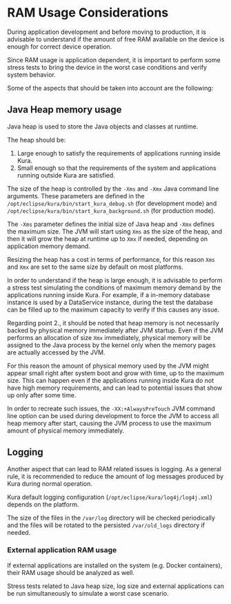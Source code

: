 # RAM Usage Considerations

During application development and before moving to production, it is advisable to understand if the amount of free RAM available on the device is enough for correct device operation.

Since RAM usage is application dependent, it is important to perform some stress tests to bring the device in the worst case conditions and verify system behavior.

Some of the aspects that should be taken into account are the following:

## Java Heap memory usage

Java heap is used to store the Java objects and classes at runtime.

The heap should be:

  1. Large enough to satisfy the requirements of applications running inside Kura.
  2. Small enough so that the requirements of the system and applications running outside Kura are satisfied.

The size of the heap is controlled by the `-Xms` and `-Xmx` Java command line arguments. These parameters are defined in the `/opt/eclipse/kura/bin/start_kura_debug.sh` (for development mode) and `/opt/eclipse/kura/bin/start_kura_background.sh` (for production mode).


The `-Xms` parameter defines the initial size of Java heap and `-Xmx` defines the maximum size. The JVM will start using `Xms` as the size of the heap, and then it will grow the heap at runtime up to `Xmx` if needed, depending on application memory demand. 

Resizing the heap has a cost in terms of performance, for this reason `Xms` and `Xmx` are set to the same size by default on most platforms.

In order to understand if the heap is large enough, it is advisable to perform a stress test simulating the conditions of maximum memory demand by the applications running inside Kura.
For example, if a in-memory database instance is used by a DataService instance, during the test the database can be filled up to the maximum capacity to verify if this causes any issue.

Regarding point 2., it should be noted that heap memory is not necessarily backed by physical memory immediately after JVM startup. Even if the JVM performs an allocation of size `Xmx` immediately, physical memory will be assigned to the Java process by the kernel only when the memory pages are actually accessed by the JVM.

For this reason the amount of physical memory used by the JVM might appear small right after system boot and grow with time, up to the maximum size. This can happen even if the applications running inside Kura do not have high memory requirements, and can lead to potential issues that show up only after some time.

In order to recreate such issues, the `-XX:+AlwaysPreTouch` JVM command line option can be used during development to force the JVM to access all heap memory after start, causing the JVM process to use the maximum amount of physical memory immediately.

## Logging

Another aspect that can lead to RAM related issues is logging. As a general rule, it is recommended to reduce the amount of log messages produced by Kura during normal operation.

Kura default logging configuration (`/opt/eclipse/kura/log4j/log4j.xml`) depends on the platform.

The size of the files in the `/var/log` directory will be checked periodically and the files will be rotated to the persisted `/var/old_logs` directory if needed.

### External application RAM usage

If external applications are installed on the system (e.g. Docker containers), their RAM usage should be analyzed as well.

Stress tests related to Java heap size, log size and external applications can be run simultaneously to simulate a worst case scenario.